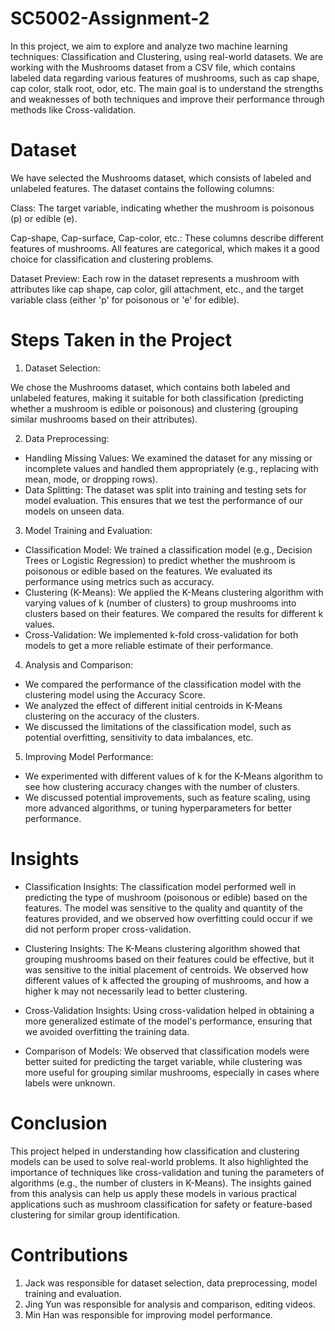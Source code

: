 # SC5002-Assignment-2

In this project, we aim to explore and analyze two machine learning techniques: Classification and Clustering, using real-world datasets. We are working with the Mushrooms dataset from a CSV file, which contains labeled data regarding various features of mushrooms, such as cap shape, cap color, stalk root, odor, etc. The main goal is to understand the strengths and weaknesses of both techniques and improve their performance through methods like Cross-validation.

# Dataset
We have selected the Mushrooms dataset, which consists of labeled and unlabeled features. The dataset contains the following columns:

Class: The target variable, indicating whether the mushroom is poisonous (p) or edible (e).

Cap-shape, Cap-surface, Cap-color, etc.: These columns describe different features of mushrooms. All features are categorical, which makes it a good choice for classification and clustering problems.

Dataset Preview: Each row in the dataset represents a mushroom with attributes like cap shape, cap color, gill attachment, etc., and the target variable class (either 'p' for poisonous or 'e' for edible).

# Steps Taken in the Project
1) Dataset Selection:
   
We chose the Mushrooms dataset, which contains both labeled and unlabeled features, making it suitable for both classification (predicting whether a mushroom is edible or poisonous) and clustering (grouping similar mushrooms based on their attributes).

2) Data Preprocessing:
   
- Handling Missing Values: We examined the dataset for any missing or incomplete values and handled them appropriately (e.g., replacing with mean, mode, or dropping rows).
- Data Splitting: The dataset was split into training and testing sets for model evaluation. This ensures that we test the performance of our models on unseen data.

3) Model Training and Evaluation:
   
- Classification Model: We trained a classification model (e.g., Decision Trees or Logistic Regression) to predict whether the mushroom is poisonous or edible based on the features. We evaluated its performance using metrics such as accuracy.
- Clustering (K-Means): We applied the K-Means clustering algorithm with varying values of k (number of clusters) to group mushrooms into clusters based on their features. We compared the results for different k values.
- Cross-Validation: We implemented k-fold cross-validation for both models to get a more reliable estimate of their performance.

4) Analysis and Comparison:
   
- We compared the performance of the classification model with the clustering model using the Accuracy Score.
- We analyzed the effect of different initial centroids in K-Means clustering on the accuracy of the clusters.
- We discussed the limitations of the classification model, such as potential overfitting, sensitivity to data imbalances, etc.

5) Improving Model Performance:
   
- We experimented with different values of k for the K-Means algorithm to see how clustering accuracy changes with the number of clusters.
- We discussed potential improvements, such as feature scaling, using more advanced algorithms, or tuning hyperparameters for better performance.

# Insights
- Classification Insights: The classification model performed well in predicting the type of mushroom (poisonous or edible) based on the features. The model was sensitive to the quality and quantity of the features provided, and we observed how overfitting could occur if we did not perform proper cross-validation.

- Clustering Insights: The K-Means clustering algorithm showed that grouping mushrooms based on their features could be effective, but it was sensitive to the initial placement of centroids. We observed how different values of k affected the grouping of mushrooms, and how a higher k may not necessarily lead to better clustering.

- Cross-Validation Insights: Using cross-validation helped in obtaining a more generalized estimate of the model's performance, ensuring that we avoided overfitting the training data.

- Comparison of Models: We observed that classification models were better suited for predicting the target variable, while clustering was more useful for grouping similar mushrooms, especially in cases where labels were unknown.

# Conclusion
This project helped in understanding how classification and clustering models can be used to solve real-world problems. It also highlighted the importance of techniques like cross-validation and tuning the parameters of algorithms (e.g., the number of clusters in K-Means). The insights gained from this analysis can help us apply these models in various practical applications such as mushroom classification for safety or feature-based clustering for similar group identification.

# Contributions
1) Jack was responsible for dataset selection, data preprocessing, model training and evaluation.
2) Jing Yun was responsible for analysis and comparison, editing videos.
3) Min Han was responsible for improving model performance.   
